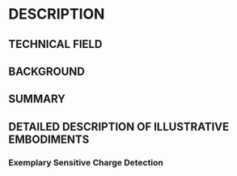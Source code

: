 # DESCRIPTION

## TECHNICAL FIELD

## BACKGROUND

## SUMMARY

## DETAILED DESCRIPTION OF ILLUSTRATIVE EMBODIMENTS

### Exemplary Sensitive Charge Detection

